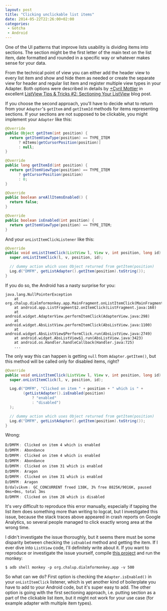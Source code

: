 ```yaml
---
layout: post
title: "Clicking unclickable list items"
date: 2014-05-22T22:26:00+02:00
categories:
 - Gotcha
 - Android
---
```


One of the UI patterns that improve lists usability is dividing items into sections. The section might be the first letter of the main text on the list item, date formatted and rounded in a specific way or whatever makes sense for your data.

From the technical point of view you can either add the header view to every list item and show and hide them as needed or create the separate view for header and regular list item and register multiple view types in your Adapter. Both options were described in details by [+Cyril Mottier](https://plus.google.com/118417777153109946393) in excellent [ListView Tips & Tricks #2: Sectioning Your ListView](http://cyrilmottier.com/2011/07/05/listview-tips-tricks-2-section-your-listview/) blog post.

If you choose the second approach, you'll have to decide what to return from your `Adapter`'s `getItem` and `getItemId` methods for items representing sections. If your sections are not supposed to be clickable, you might implement your `Adapter` like this:
``` java
@Override
public Object getItem(int position) {
  return getItemViewType(position) == TYPE_ITEM
      ? mItems[getCursorPosition(position)]
      : null;
}

@Override
public long getItemId(int position) {
  return getItemViewType(position) == TYPE_ITEM
      ? getCursorPosition(position)
      : 0;
}

@Override
public boolean areAllItemsEnabled() {
  return false;
}

@Override
public boolean isEnabled(int position) {
  return getItemViewType(position) == TYPE_ITEM;
}
```

And your `onListItemClickListener` like this:
``` java
@Override
public void onListItemClick(ListView l, View v, int position, long id) {
  super.onListItemClick(l, v, position, id);

  // dummy action which uses Object returned from getItem(position)
  Log.d("DMFM", getListAdapter().getItem(position).toString());
}
```

If you do so, the Android has a nasty surprise for you:

```
java.lang.NullPointerException
    at org.chalup.dialmformonkey.app.MainFragment.onListItemClick(MainFragment.java:38)
    at android.app.ListFragment$2.onItemClick(ListFragment.java:160)
    at android.widget.AdapterView.performItemClick(AdapterView.java:298)
    at android.widget.AbsListView.performItemClick(AbsListView.java:1100)
    at android.widget.AbsListView$PerformClick.run(AbsListView.java:2749)
    at android.widget.AbsListView$1.run(AbsListView.java:3423)
    at android.os.Handler.handleCallback(Handler.java:725)
    ...
```

The only way this can happen is getting `null` from `Adapter.getItem()`, but this method will be called only for disabled items, right?

``` java
@Override
public void onListItemClick(ListView l, View v, int position, long id) {
  super.onListItemClick(l, v, position, id);

  Log.d("DMFM", "Clicked on item " + position + " which is " +
        (getListAdapter().isEnabled(position) 
            ? "enabled"
            : "disabled")
  );

  // dummy action which uses Object returned from getItem(position)
  Log.d("DMFM", getListAdapter().getItem(position).toString());
}
```

Wrong: 

```
D/DMFM﹕ Clicked on item 4 which is enabled
D/DMFM﹕ Abondance
D/DMFM﹕ Clicked on item 4 which is enabled
D/DMFM﹕ Abondance
D/DMFM﹕ Clicked on item 31 which is enabled
D/DMFM﹕ Aragon
D/DMFM﹕ Clicked on item 31 which is enabled
D/DMFM﹕ Aragon
D/dalvikvm﹕ GC_CONCURRENT freed 138K, 3% free 8825K/9016K, paused 0ms+0ms, total 3ms
D/DMFM﹕ Clicked on item 28 which is disabled
```

It's very difficult to reproduce this error manually, especially if tapping the list item does something more than writing to logcat, but I investigated this issue, because the stack traces above appeared in crash reports on Google Analytics, so several people managed to click exactly wrong area at the wrong time.

I didn't investigate the issue thoroughly, but it seems there must be some disparity between checking the `isEnabled` method and getting the item. If I ever dive into `ListView` code, I'll definitely write about it. If you want to reproduce or investigate the issue yourself, compile [this project](https://github.com/chalup/blog-unclickable-items) and run the monkey:

```
$ adb shell monkey -p org.chalup.dialmformonkey.app -v 500
```

So what can we do? First option is checking the `Adapter.isEnabled()` in your `onListItemClick` listener, which is yet another kind of boilerplate you have to add to your Android code, but it's super easy to add. The other option is going with the first sectioning approach, i.e. putting section as a part of the clickable list item, but it might not work for your use case (for example adapter with multiple item types).
